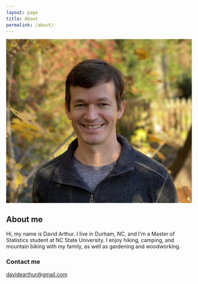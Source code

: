 ```yaml
---
layout: page
title: About
permalink: /about/
---
```

![my photo](images/2EB86148-AF7B-4149-9FD0-AA286064E4A9_1_105_c.jpeg)
## About me
Hi, my name is David Arthur.  I live in Durham, NC, and I'm a Master of Statistics student at NC State University.  I enjoy hiking, camping, and mountain biking with my family, as well as gardening and woodworking.

### Contact me

[davidearthur@gmail.com](mailto:davidearthur@gmail.com)
